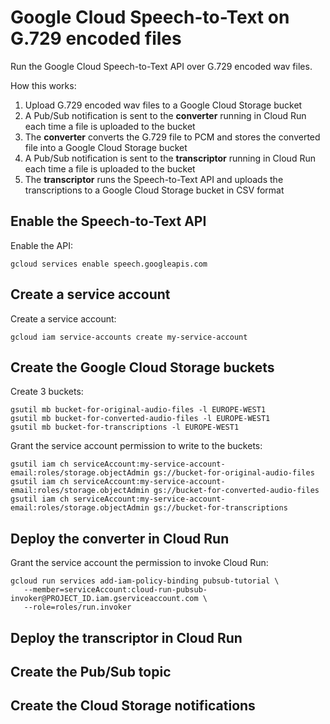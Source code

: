 # Google Cloud Speech-to-Text on G.729 encoded files

Run the Google Cloud Speech-to-Text API over G.729 encoded wav files.

How this works:
1. Upload G.729 encoded wav files to a Google Cloud Storage bucket
2. A Pub/Sub notification is sent to the **converter** running in Cloud Run each time a file is uploaded to the bucket
3. The **converter** converts the G.729 file to PCM and stores the converted file into a Google Cloud Storage bucket
4. A Pub/Sub notification is sent to the **transcriptor** running in Cloud Run each time a file is uploaded to the bucket
5. The **transcriptor** runs the Speech-to-Text API and uploads the transcriptions to a Google Cloud Storage bucket in CSV format

## Enable the Speech-to-Text API
Enable the API:
```
gcloud services enable speech.googleapis.com
```
## Create a service account
Create a service account:
```
gcloud iam service-accounts create my-service-account
```
## Create the Google Cloud Storage buckets
Create 3 buckets:
```
gsutil mb bucket-for-original-audio-files -l EUROPE-WEST1
gsutil mb bucket-for-converted-audio-files -l EUROPE-WEST1
gsutil mb bucket-for-transcriptions -l EUROPE-WEST1
```
Grant the service account permission to write to the buckets:
```
gsutil iam ch serviceAccount:my-service-account-email:roles/storage.objectAdmin gs://bucket-for-original-audio-files
gsutil iam ch serviceAccount:my-service-account-email:roles/storage.objectAdmin gs://bucket-for-converted-audio-files
gsutil iam ch serviceAccount:my-service-account-email:roles/storage.objectAdmin gs://bucket-for-transcriptions
```
## Deploy the converter in Cloud Run
Grant the service account the permission to invoke Cloud Run:
```
gcloud run services add-iam-policy-binding pubsub-tutorial \
   --member=serviceAccount:cloud-run-pubsub-invoker@PROJECT_ID.iam.gserviceaccount.com \
   --role=roles/run.invoker
```

## Deploy the transcriptor in Cloud Run

## Create the Pub/Sub topic

## Create the Cloud Storage notifications
